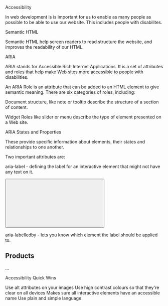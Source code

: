 Accessibility

In web development is is important for us to enable as many people as possible to be able to use our website. This includes people with disabilites.

Semantic HTML

Semantic HTML help screen readers to read structure the website, and improves the readability of our HTML.

ARIA

ARIA stands for Accessible Rich Internet Applications. It is a set of attributes and roles that help make Web sites more accessible to people with disabilities.

An ARIA Role is an attribute that can be added to an HTML element to give semantic meaning. There are six categories of roles, including:

Document structure, like note or tooltip describe the structure of a section of content.

Widget Roles like slider or menu describe the type of element presented on a Web site.

ARIA States and Properties

These provide specific information about elements, their states and relationships to one another.

Two important attributes are:

aria-label - defining the label for an interactive element that might not have any text on it.

<button aria-label="Close" onclick="...">
  <svg ...><path .../></svg>
</button>

aria-labelledby - lets you know which element the label should be applied to.

<nav aria-labelledby="title">
  <h2 id="title">Products</h2>
  ...
</nav>

Accessibility Quick Wins

Use alt attributes on your images
Use high contrast colours so that they're clear on all devices
Makes sure all interactive elements have an accessible name
Use plain and simple language